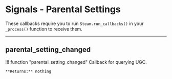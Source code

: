 # Signals - Parental Settings

These callbacks require you to run ```Steam.run_callbacks()``` in your ```_process()``` function to receive them.

---

## parental_setting_changed

!!! function "parental_setting_changed"
	Callback for querying UGC.
	
	**Returns:** nothing